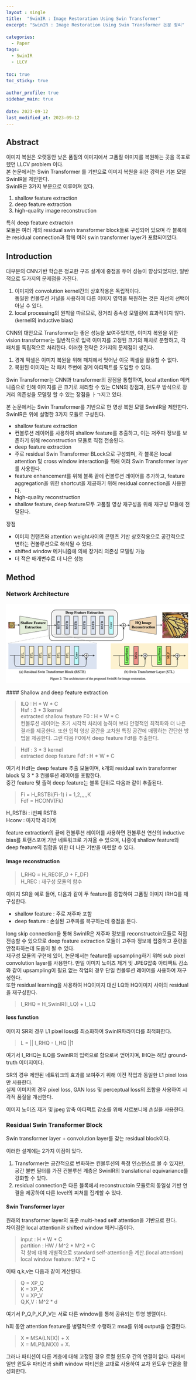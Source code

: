 ```yaml
---
layout : single
title:  "SwinIR : Image Restoration Using Swin Transformer"
excerpt: "SwinIR : Image Restoration Using Swin Transformer 논문 정리"

categories:
  - Paper
tags:
  - SwinIR
  - LLCV

toc: true
toc_sticky: true

author_profile: true
sidebar_main: true

date: 2023-09-12
last_modified_at: 2023-09-12
---
```


## Abstract


이미지 복원은 오랫동안 낮은 품질의 이미지에서 고품질 이미지를 복원하는 곳을 목표로 헀던 LLCV problem 이다.  
본 논문에서는 Swin Transformer 를 기반으로 이미지 복원을 위한 강력한 기본 모델 SwinIR을 제안한다.  
SwinIR은 3가지 부분으로 이루어져 있다.  
1. shallow feature extraction  
2. deep feature extraction  
3. high-quality image reconstruction  

특히 deep feature extractoin  
모듈은 여러 개의 residual swin transformer block들로 구성되어 있으며 각 블록에는 residual connection과 함께 여러 swin transformer layer가 포함되어있다.  


## Introduction

대부분의 CNN기반 학습은 정교한 구조 설계에 중점을 두어 성능이 향상되었지만, 일반적으로 두가지의 문제점을 가진다.  
1. 이미지와 convolution kernel간의 상호작용은 독립적이다.  
동일한 컨볼루션 커널을 사용하여 다른 이미지 영역을 복원하는 것은 최선의 선택이 아닐 수 있다.  
2. local processing의 원칙을 따르므로, 장거리 종속성 모델링에 효과적이지 않다. (kernel의 inductive bias)  

CNN의 대안으로 Transformer는 좋은 성능을 보여주었지만, 이미지 복원을 위한 vision transformer는 일반적으로 입력 이미지를 고정된 크기의 패치로 분할하고, 각 패치를 독립적으로 처리한다. 이러한 전략은 2가지의 문제점이 생긴다.  
1. 경계 픽셀은 이미지 복원을 위해 패치에서 멋어난 이웃 픽셀을 활용할 수 없다.  
2. 복원된 이미지는 각 패치 주변에 경계 아티팩트를 도입할 수 있다.  

Swin Transformer는 CNN과 transformer의 장점을 통합하여, local attention 메커니즘으로 인해 이미지를 큰 크기로 처리할 수 있는 CNN의 장점과, 윈도우 방식으로 장거리 의존성을 모델링 할 수 있는 장점을 ㅏㄱ지고 있다.  

본 논문에서는 Swin Transformer를 기반으로 한 영상 복원 모델 SwinIR을 제안한다.  
SwinIR은 위에 설명한 3가지 모듈로 구성된다.  
- shallow feature extraction  
- 컨볼루션 레이어를 사용하여 shallow feature를 추출하고, 이는 저주파 정보를 보존하기 위해 reconstruction 모듈로 직접 전송된다.  
- deep feature extraction  
- 주로 residual Swin Transformer BLock으로 구성되며, 각 블록은 local attention 및 cross window interaction을 위해 여러 Swin Transformer layer를 사용한다.  
- feature enhancement를 위해 블록 끝에 컨볼루션 레이어를 추가하고, feature aggregation을 위한 shortcut을 제공하기 위해 residual connection을 사용한다.  
- high-quality reconstruction  
- shallow feature, deep feature모두 고품질 영상 재구성을 위해 재구성 모듈에 전달된다.  

장점  
- 이미지 컨탠츠와 attention weight사이의 콘텐츠 기반 상호작용으로 공간적으로 변하는 컨볼루션으로 해석될 수 있다.  
- shifted window 메커니즘에 의해 장거리 의존성 모델링 가능  
- 더 적은 매개변수로 더 나은 성능  

## Method  

### Network Architecture 

 

<p align="center"><img src="/assets/images/Paper/SwinIR/figure_1.png"></p>  
#### Shallow and deep feature extraction  

> ILQ : H \* W \* C  
> Hsf : 3 \* 3 kernel  
> extracted shallow feature F0 : H \* W \* C  
컨볼루션 레이어는 초기 시각적 처리에 능하여 보다 안정적인 최적화와 더 나은 결과를 제공한다. 또한 입력 영상 공간을 고차원 특징 공간에 매핑하는 간단한 방법을 제공한다. 그런 다음 F0에서 deep feature Fdf를 추출한다.  

> Hdf : 3 \* 3 kernel  
> extracted deep feature Fdf : H \* W \* C  

여기서 Hdf는 deep feature 추출 모듈이며, k개의 residual swin transformer block 및 3 \* 3 컨볼루션 레이어를 포함한다.  
중간 feature 및 출력 deep feature는 블록 단위로 다음과 같이 추출된다.  

> Fi = H\_RSTBi(Fi-1) i = 1,2,,,,,K  
> Fdf = HCONV(Fk)  

H_RSTBi : i번쨰 RSTB  
Hconv : 마지막 레이어  

feature extraction의 끝에 컨볼루션 레이어를 사용하면 컨볼루션 연산의 inductive bias를 트랜스포머 기반 네트워크로 가져올 수 있으며, 나중에 shallow feature와 deep feature의 집합을 위한 더 나은 기반을 마련할 수 있다.  

#### Image reconstruction  
> I_RHQ = H_REC(F_0 + F_DF)  
> H_REC : 재구성 모듈의 함수  

이미지 SR을 예로 들어, 다음과 같이 두 feature를 종합하여 고품질 이미지 IRHQ를 재구성한다.  
- shallow feature : 주로 저주파 포함  
- deep feature : 손실된 고주파를 복구하는데 중점을 둔다.  

long skip connection을 통해 SwinIR은 저주파 정보를 reconstructoin모듈로 직접 전송할 수 있으므로 deep feature extraction 모듈이 고주파 정보에 집중하고 훈련을 안정화하는데 도움이 될 수 있다.  
재구성 모듈의 구현에 있어, 논문에서는 feature를 upsampling하기 위해 sub pixel convolution layer를 사용한다. 만일 이미지 노이즈 제거 및 JPEG압축 아티팩트 감소와 같이 upsampling이 필요 없는 작업의 경우 단일 컨볼루션 레이어를 사용하여 재구성한다.  
또한 residual learning을 사용하여 HQ이미지 대신 LQ와 HQ이미지 사이의 residual을 재구성한다.  

> I_RHQ = H_SwinIR(I_LQ) + I_LQ  

#### loss function  
이미지 SR의 경우 L1 pixel loss를 최소화하여 SwinIR파라미터를 최적화한다.  
> L = \|| I_RHQ - I_HQ \||1  

여기서 I_RHQ는 ILQ를 SwinIR의 입력으로 함으로써 얻어지며, IHQ는 해당 ground-truth 이미지이다.  

SR의 경우 제안된 네트워크의 효과를 보여주기 위해 이전 작업과 동일한 L1 pixel loss만 사용한다.  
실제 이미지의 경우 pixel loss, GAN loss 및 perceptual loss의 조합을 사용하여 시각적 품질을 개선한다.  


이미지 노이즈 제거 및 jpeg 압축 아티팩트 감소를 위해 샤르보니에 손실을 사용한다.  

### Residual Swin Transformer Block  

Swin transformer layer + convolution layer를 갖는 residual block이다.  

이러한 설계에는 2가지 이점이 있다.  
1. Transformer는 공간적으로 변화하는 컨볼루션의 특정 인스턴스로 볼 수 있지만, 공간 불변 필터를 가진 컨볼루션 계층은 SwinIR의 translational equivariance를 강화할 수 있다.  
2. residual connection은 다른 블록에서 reconstructoin 모듈로의 동일성 기반 연결을 제공하여 다른 level의 피쳐를 집계할 수 있다.  

#### Swin Transformer layer  

원래의 transformer layer의 표준 multi-head self attention을 기반으로 한다.  
차이점은 local attention과 shifted window 메커니즘이다.  

> input : H \* W \* C  
> partition : HW / M^2 \* M^2 \* C  
> 각 창에 대해 개별적으로 standard self-attention을 계산.(local attention)  
> local window feature : M^2 \* C  

이때 q,k,v는 다음과 같이 계산된다.  

> Q = XP_Q  
> K = XP_K  
> V = XP_V  
> Q,K,V : M^2 * d  

여기서 P_Q,P_K,P_V는 서로 다른 window를 통해 공유되는 투영 행렬이다.  

h회 동안 attention feature를 병렬적으로 수행하고 msa를 위해 output을 연결한다.  

> X = MSA(LN(X)) + X  
> X = MLP(LN(X)) + X.  

그러나 파티션이 다른 계층에 대해 고정된 경우 로컬 윈도우 간의 연결이 없다. 따라서 일반 윈도우 파티션과 shift window 파티션을 교대로 사용하여 교차 윈도우 연결을 활성화한다.